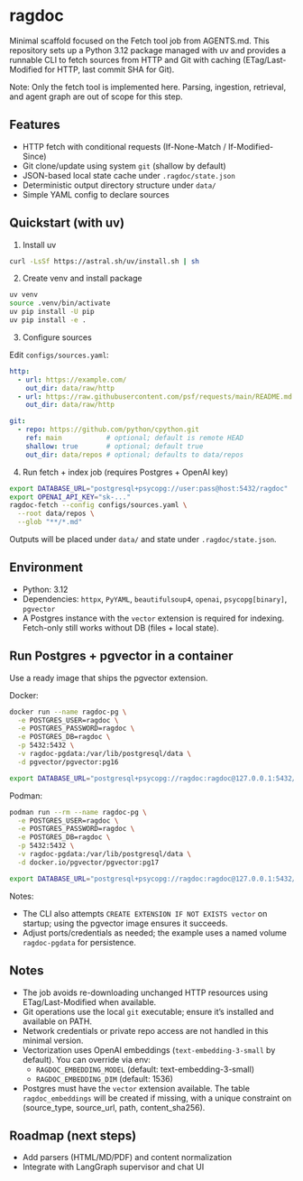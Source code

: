 # ragdoc

Minimal scaffold focused on the Fetch tool job from AGENTS.md. This repository sets up a Python 3.12 package managed with uv and provides a runnable CLI to fetch sources from HTTP and Git with caching (ETag/Last-Modified for HTTP, last commit SHA for Git).

Note: Only the fetch tool is implemented here. Parsing, ingestion, retrieval, and agent graph are out of scope for this step.

## Features
- HTTP fetch with conditional requests (If-None-Match / If-Modified-Since)
- Git clone/update using system `git` (shallow by default)
- JSON-based local state cache under `.ragdoc/state.json`
- Deterministic output directory structure under `data/`
- Simple YAML config to declare sources

## Quickstart (with uv)

1) Install uv

```bash
curl -LsSf https://astral.sh/uv/install.sh | sh
```

2) Create venv and install package

```bash
uv venv
source .venv/bin/activate
uv pip install -U pip
uv pip install -e .
```

3) Configure sources

Edit `configs/sources.yaml`:

```yaml
http:
  - url: https://example.com/
    out_dir: data/raw/http
  - url: https://raw.githubusercontent.com/psf/requests/main/README.md
    out_dir: data/raw/http

git:
  - repo: https://github.com/python/cpython.git
    ref: main           # optional; default is remote HEAD
    shallow: true       # optional; default true
    out_dir: data/repos # optional; defaults to data/repos
```

4) Run fetch + index job (requires Postgres + OpenAI key)

```bash
export DATABASE_URL="postgresql+psycopg://user:pass@host:5432/ragdoc"
export OPENAI_API_KEY="sk-..."
ragdoc-fetch --config configs/sources.yaml \
  --root data/repos \
  --glob "**/*.md"
```

Outputs will be placed under `data/` and state under `.ragdoc/state.json`.

## Environment
- Python: 3.12
- Dependencies: `httpx`, `PyYAML`, `beautifulsoup4`, `openai`, `psycopg[binary]`, `pgvector`
- A Postgres instance with the `vector` extension is required for indexing. Fetch-only still works without DB (files + local state).

## Run Postgres + pgvector in a container

Use a ready image that ships the pgvector extension.

Docker:

```bash
docker run --name ragdoc-pg \
  -e POSTGRES_USER=ragdoc \
  -e POSTGRES_PASSWORD=ragdoc \
  -e POSTGRES_DB=ragdoc \
  -p 5432:5432 \
  -v ragdoc-pgdata:/var/lib/postgresql/data \
  -d pgvector/pgvector:pg16

export DATABASE_URL="postgresql+psycopg://ragdoc:ragdoc@127.0.0.1:5432/ragdoc"
```

Podman:

```bash
podman run --rm --name ragdoc-pg \
  -e POSTGRES_USER=ragdoc \
  -e POSTGRES_PASSWORD=ragdoc \
  -e POSTGRES_DB=ragdoc \
  -p 5432:5432 \
  -v ragdoc-pgdata:/var/lib/postgresql/data \
  -d docker.io/pgvector/pgvector:pg17

export DATABASE_URL="postgresql+psycopg://ragdoc:ragdoc@127.0.0.1:5432/ragdoc"
```

Notes:
- The CLI also attempts `CREATE EXTENSION IF NOT EXISTS vector` on startup; using the pgvector image ensures it succeeds.
- Adjust ports/credentials as needed; the example uses a named volume `ragdoc-pgdata` for persistence.

## Notes
- The job avoids re-downloading unchanged HTTP resources using ETag/Last-Modified when available.
- Git operations use the local `git` executable; ensure it’s installed and available on PATH.
- Network credentials or private repo access are not handled in this minimal version.
 - Vectorization uses OpenAI embeddings (`text-embedding-3-small` by default). You can override via env:
   - `RAGDOC_EMBEDDING_MODEL` (default: text-embedding-3-small)
   - `RAGDOC_EMBEDDING_DIM` (default: 1536)
 - Postgres must have the `vector` extension available. The table `ragdoc_embeddings` will be created if missing, with a unique constraint on (source_type, source_url, path, content_sha256).

## Roadmap (next steps)
- Add parsers (HTML/MD/PDF) and content normalization
- Integrate with LangGraph supervisor and chat UI
